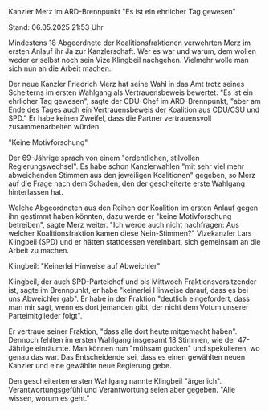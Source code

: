 
Kanzler Merz im ARD-Brennpunkt
"Es ist ein ehrlicher Tag gewesen"


Stand: 06.05.2025 21:53 Uhr


Mindestens 18 Abgeordnete der Koalitionsfraktionen verwehrten Merz im ersten Anlauf ihr Ja zur Kanzlerschaft. Wer es war und warum, dem wollen weder er selbst noch sein Vize Klingbeil nachgehen. Vielmehr wolle man sich nun an die Arbeit machen.



Der neue Kanzler Friedrich Merz hat seine Wahl in das Amt trotz seines Scheiterns im ersten Wahlgang als Vertrauensbeweis bewertet. "Es ist ein ehrlicher Tag gewesen", sagte der CDU-Chef im ARD-Brennpunkt, "aber am Ende des Tages auch ein Vertrauensbeweis der Koalition aus CDU/CSU und SPD." Er habe keinen Zweifel, dass die Partner vertrauensvoll zusammenarbeiten würden.

"Keine Motivforschung"


Der 69-Jährige sprach von einem "ordentlichen, stilvollen Regierungswechsel". Es habe schon Kanzlerwahlen "mit sehr viel mehr abweichenden Stimmen aus den jeweiligen Koalitionen" gegeben, so Merz auf die Frage nach dem Schaden, den der gescheiterte erste Wahlgang hinterlassen hat.


Welche Abgeordneten aus den Reihen der Koalition im ersten Anlauf gegen ihn gestimmt haben könnten, dazu werde er "keine Motivforschung betreiben", sagte Merz weiter. "Ich werde auch nicht nachfragen: Aus welcher Koalitionsfraktion kamen diese Nein-Stimmen?" Vizekanzler Lars Klingbeil (SPD) und er hätten stattdessen vereinbart, sich gemeinsam an die Arbeit zu machen.

Klingbeil: "Keinerlei Hinweise auf Abweichler"


Klingbeil, der auch SPD-Parteichef und bis Mittwoch Fraktionsvorsitzender ist, sagte im Brennpunkt, er habe "keinerlei Hinweise darauf, dass es bei uns Abweichler gab". Er habe in der Fraktion "deutlich eingefordert, dass man mir sagt, wenn es dort jemanden gibt, der nicht dem Votum unserer Parteimitglieder folgt".


Er vertraue seiner Fraktion, "dass alle dort heute mitgemacht haben". Dennoch fehlten im ersten Wahlgang insgesamt 18 Stimmen, wie der 47-Jährige einräumte. Man können nun "mühsam gucken" und spekulieren, wo genau das war. Das Entscheidende sei, dass es einen gewählten neuen Kanzler und eine gewählte neue Regierung gebe.


Den gescheiterten ersten Wahlgang nannte Klingbeil "ärgerlich". Verantwortungsgefühl und Verantwortung seien aber gegeben. "Alle wissen, worum es geht."

